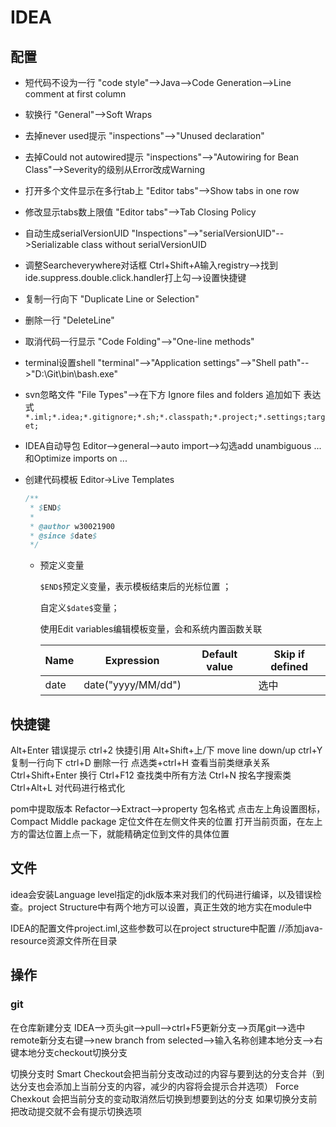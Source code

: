 # IDEA

## 配置

- 短代码不设为一行		"code style"-->Java-->Code Generation-->Line comment at first column
- 软换行			"General"-->Soft Wraps
- 去掉never used提示		"inspections"-->"Unused declaration"
- 去掉Could not autowired提示	"inspections"-->"Autowiring for Bean Class"-->Severity的级别从Error改成Warning
- 打开多个文件显示在多行tab上	"Editor tabs"-->Show tabs in one row
- 修改显示tabs数上限值	"Editor tabs"-->Tab Closing Policy
- 自动生成serialVersionUID	"Inspections"-->"serialVersionUID"-->Serializable class without serialVersionUID
- 调整Searcheverywhere对话框	Ctrl+Shift+A输入registry-->找到ide.suppress.double.click.handler打上勾-->设置快捷键
- 复制一行向下		"Duplicate Line or Selection"
- 删除一行			"DeleteLine"
- 取消代码一行显示		"Code Folding"-->"One-line methods"
- terminal设置shell		"terminal"-->"Application settings"-->"Shell path"-->"D:\Git\bin\bash.exe"
- svn忽略文件		"File Types"-->在下方 Ignore files and folders 追加如下 表达式
  				`*.iml;*.idea;*.gitignore;*.sh;*.classpath;*.project;*.settings;target;`
- IDEA自动导包        Editor-->general-->auto import-->勾选add unambiguous ...和Optimize imports on ...

- 创建代码模板         Editor->Live Templates

  ```java
  /**
   * $END$
   *
   * @author w30021900
   * @since $date$
   */
  ```

  - 预定义变量

    `$END$`预定义变量，表示模板结束后的光标位置 ；

    自定义`$date$`变量；

    使用Edit variables编辑模板变量，会和系统内置函数关联

    | Name | Expression         | Default value | Skip if defined |
    | ---- | ------------------ | ------------- | --------------- |
    | date | date("yyyy/MM/dd") |               | 选中            |

    





## 快捷键

Alt+Enter		错误提示
ctrl+2		快捷引用
Alt+Shift+上/下	move line down/up
ctrl+Y		复制一行向下
ctrl+D		删除一行
点选类+ctrl+H	查看当前类继承关系
Ctrl+Shift+Enter	换行
Ctrl+F12		查找类中所有方法
Ctrl+N		按名字搜索类
Ctrl+Alt+L	对代码进行格式化

pom中提取版本		Refactor-->Extract-->property
包名格式			点击左上角设置图标，Compact Middle package
定位文件在左侧文件夹的位置	打开当前页面，在左上方的雷达位置上点一下，就能精确定位到文件的具体位置



## 文件

idea会安装Language level指定的jdk版本来对我们的代码进行编译，以及错误检查。project Structure中有两个地方可以设置，真正生效的地方实在module中

IDEA的配置文件project.iml,这些参数可以在project structure中配置
<component name="NewModuleRootManager" LANGUAGE_LEVEL="JDK_1_8">
    <output url="file://$MODULE_DIR$/target/classes" />
    <output-test url="file://$MODULE_DIR$/target/test-classes" />
    <content url="file://$MODULE_DIR$">
      <sourceFolder url="file://$MODULE_DIR$/src/main/java" isTestSource="false" />
      //添加java-resource资源文件所在目录
      <sourceFolder url="file://$MODULE_DIR$/src/main/resources" type="java-resource" />
      <sourceFolder url="file://$MODULE_DIR$/src/test/java" isTestSource="true" />
      <excludeFolder url="file://$MODULE_DIR$/target" />
    </content>	

## 操作

### git

在仓库新建分支
IDEA-->页头git-->pull-->ctrl+F5更新分支-->页尾git-->选中remote新分支右键-->new branch from selected-->输入名称创建本地分支-->右键本地分支checkout切换分支

切换分支时
Smart Checkout会把当前分支改动过的内容与要到达的分支合并（到达分支也会添加上当前分支的内容，减少的内容将会提示合并选项）
Force Chexkout 会把当前分支的变动取消然后切换到想要到达的分支
如果切换分支前把改动提交就不会有提示切换选项






































